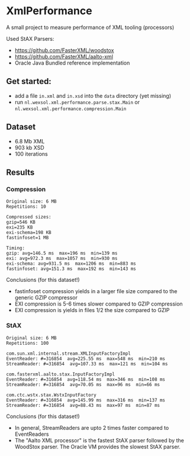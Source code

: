 # XmlPerformance
A small project to measure performance of XML tooling (processors)

Used StAX Parsers:
- https://github.com/FasterXML/woodstox
- https://github.com/FasterXML/aalto-xml
- Oracle Java Bundled reference implementation

## Get started:
* add a file `in.xml` and `in.xsd` into the `data` directory (yet missing)
* run `nl.wexsol.xml.performance.parse.stax.Main` or `nl.wexsol.xml.performance.compression.Main`


## Dataset
* 6.8 Mb XML
* 903 kb XSD
* 100 iterations

## Results
### Compression
```
Original size: 6 MB
Repetitions: 10

Compressed sizes:
gzip=546 KB
exi=235 KB
exi-schema=198 KB
fastinfoset=1 MB

Timing: 
gzip: avg=146.5 ms  max=196 ms  min=139 ms
exi: avg=972.3 ms  max=1057 ms  min=930 ms
exi-schema: avg=931.5 ms  max=1206 ms  min=883 ms
fastinfoset: avg=151.3 ms  max=192 ms  min=143 ms
```

Conclusions (for this dataset!)
- fastinfoset compression yields in a larger file size compared to the generic GZIP compressor
- EXI compression is 5-6 times slower compared to GZIP compression
- EXI compression is yields in files 1/2 the size compared to GZIP

### StAX
```
Original size: 6 MB
Repetitions: 100

com.sun.xml.internal.stream.XMLInputFactoryImpl
EventReader: #=316854  avg=225.55 ms  max=548 ms  min=210 ms
StreamReader: #=316854  avg=107.33 ms  max=121 ms  min=104 ms

com.fasterxml.aalto.stax.InputFactoryImpl
EventReader: #=316854  avg=118.54 ms  max=346 ms  min=108 ms
StreamReader: #=316854  avg=70.05 ms  max=96 ms  min=66 ms

com.ctc.wstx.stax.WstxInputFactory
EventReader: #=316854  avg=145.99 ms  max=316 ms  min=137 ms
StreamReader: #=316854  avg=88.43 ms  max=97 ms  min=87 ms
```

Conclusions (for this dataset!)
- In general, StreamReaders are upto 2 times faster compared to EventReaders
- The "Aalto XML processor" is the fastest StAX parser followed by the WoodStox parser. The Oracle VM provides the slowest StAX parser.
